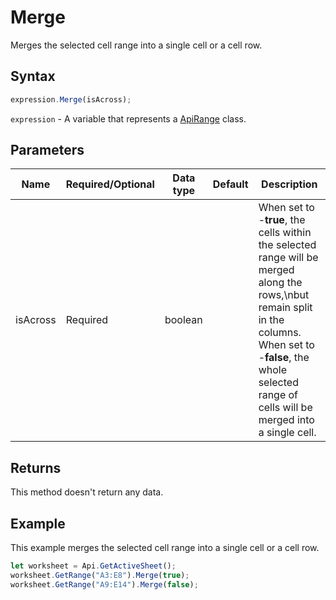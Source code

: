 # Merge

Merges the selected cell range into a single cell or a cell row.

## Syntax

```javascript
expression.Merge(isAcross);
```

`expression` - A variable that represents a [ApiRange](../ApiRange.md) class.

## Parameters

| **Name** | **Required/Optional** | **Data type** | **Default** | **Description** |
| ------------- | ------------- | ------------- | ------------- | ------------- |
| isAcross | Required | boolean |  | When set to -**true**, the cells within the selected range will be merged along the rows,\nbut remain split in the columns. When set to -**false**, the whole selected range of cells will be merged into a single cell. |

## Returns

This method doesn't return any data.

## Example

This example merges the selected cell range into a single cell or a cell row.

```javascript editor-xlsx
let worksheet = Api.GetActiveSheet();
worksheet.GetRange("A3:E8").Merge(true);
worksheet.GetRange("A9:E14").Merge(false);
```
